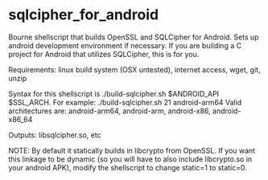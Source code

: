 # sqlcipher_for_android
Bourne shellscript that builds OpenSSL and SQLCipher for Android. Sets up android development environment if necessary.
If you are building a C project for Android that utilizes SQLCipher, this is for you.

Requirements: linux build system (OSX untested), internet access, wget, git, unzip

Syntax for this shellscript is ./build-sqlcipher.sh $ANDROID_API $SSL_ARCH. For example: ./build-sqlcipher.sh 21 android-arm64
Valid architectures are: android-arm64, android-arm, android-x86, android-x86_64

Outputs: libsqlcipher.so, etc

NOTE: By default it statically builds in libcrypto from OpenSSL. If you want this linkage to be dynamic (so you will have to also include libcrypto.so in your android APK), modify the shellscript to change static=1 to static=0.
